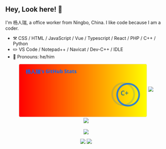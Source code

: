
## Hey, Look here! :wave: 

I'm 杨人瑞, a office worker from Ningbo, China. I like code because I am a coder.

-   :hammer_and_pick: CSS / HTML / JavaScript / Vue / Typescript / React / PHP / C++ / Python
-   :pencil2: VS Code / Notepad++ / Navicat / Dev-C++ / IDLE
-   :man: Pronouns: he/him

<p align="center">
<!-- https://github.com/anuraghazra/github-readme-stats -->
<img align="center" width="400" src="https://raw.githubusercontent.com/YANGRENRUIYRR/profile-readme-stats-card/refs/heads/master/github-readme-stats_YANGRENRUIYRR.svg" />

<!-- https://github.com/Ashutosh00710/github-readme-activity-graph -->
<img width="800" src="https://github-readme-activity-graph.vercel.app/graph?username=yangrenruiyrr&theme=github-compact&hide_border=true&area=true">
<br/>
  
<!-- https://github.com/anuraghazra/github-readme-stats -->
<img align="center" src="https://github-readme-stats.vercel.app/api/top-langs?username=yangrenruiyrr&theme=transparent&include_all_commits=true&show_icons=true&bg_color=DEG,FF0000,FFFF00" />
<br/>
  <br/>
<!-- https://github.com/tandpfun/skill-icons -->
<img align="center" src="https://skillicons.dev/icons?i=c,cpp,py,html,md,ts,js,css&theme=light" />
</p>
 
<!-- https://github.com/badges/shields -->
<p align="center">
<a href="https://github.com/yangrenruiyrr"><img src="https://img.shields.io/badge/GitHub-YANGRENRUIYRR-blue?logo=github" /></a>
<!-- https://github.com/antonkomarev/github-profile-views-counter -->
<img src="https://komarev.com/ghpvc/?username=yangrenruiyrr&abbreviated=true&color=yellow" />
</p>
